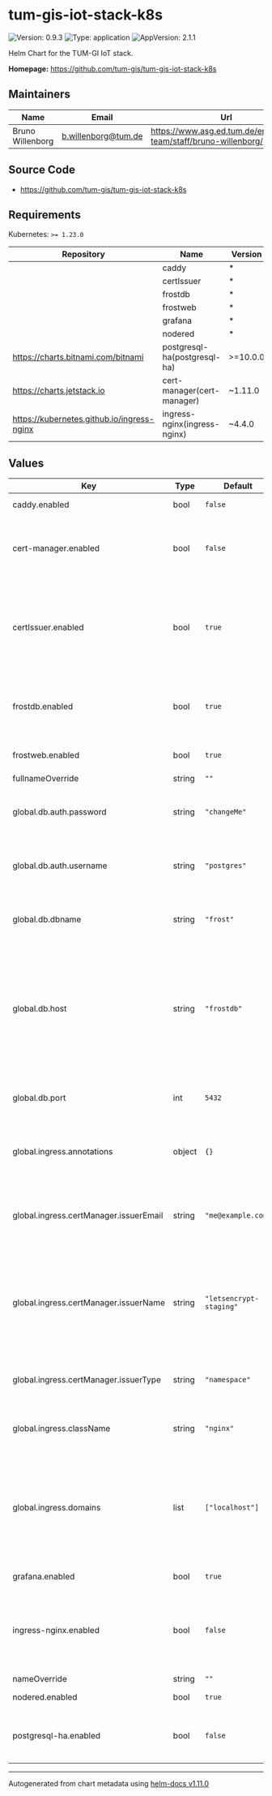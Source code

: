 # tum-gis-iot-stack-k8s

![Version: 0.9.3](https://img.shields.io/badge/Version-0.9.3-informational?style=flat-square) ![Type: application](https://img.shields.io/badge/Type-application-informational?style=flat-square) ![AppVersion: 2.1.1](https://img.shields.io/badge/AppVersion-2.1.1-informational?style=flat-square)

Helm Chart for the TUM-GI IoT stack.

**Homepage:** <https://github.com/tum-gis/tum-gis-iot-stack-k8s>

## Maintainers

| Name | Email | Url |
| ---- | ------ | --- |
| Bruno Willenborg | <b.willenborg@tum.de> | <https://www.asg.ed.tum.de/en/gis/our-team/staff/bruno-willenborg/> |

## Source Code

* <https://github.com/tum-gis/tum-gis-iot-stack-k8s>

## Requirements

Kubernetes: `>= 1.23.0`

| Repository | Name | Version |
|------------|------|---------|
|  | caddy | * |
|  | certIssuer | * |
|  | frostdb | * |
|  | frostweb | * |
|  | grafana | * |
|  | nodered | * |
| https://charts.bitnami.com/bitnami | postgresql-ha(postgresql-ha) | >=10.0.0 |
| https://charts.jetstack.io | cert-manager(cert-manager) | ~1.11.0 |
| https://kubernetes.github.io/ingress-nginx | ingress-nginx(ingress-nginx) | ~4.4.0 |

## Values

| Key | Type | Default | Description |
|-----|------|---------|-------------|
| caddy.enabled | bool | `false` | Enable/disable Caddy webserver |
| cert-manager.enabled | bool | `false` | Enable/disable [cert-manager](https://cert-manager.io/docs/). Only enable this if [cert-manager](https://cert-manager.io/docs/) is not available in the cluster. |
| certIssuer.enabled | bool | `true` | Enable/disable [cert-manager](https://cert-manager.io/docs/) namespace Issuers. Set according to other `ingress.XXX` settings. Disable if a `ClusterIssuer` is used. |
| frostdb.enabled | bool | `true` | Enable/disable PostGIS Database. Disable if an external database is used. |
| frostweb.enabled | bool | `true` | Enable/disable FROST-Server web interface. |
| fullnameOverride | string | `""` | Override fullname |
| global.db.auth.password | string | `"changeMe"` | Database password. Can be overwritten by values specified in subcharts. |
| global.db.auth.username | string | `"postgres"` | Database username. Can be overwritten by values specified in subcharts. |
| global.db.dbname | string | `"frost"` | Database name. Can be overwritten by values specified in subcharts. |
| global.db.host | string | `"frostdb"` | Database host, allows using external databases. Use DNS name of the `frostdb` service when using frostdb subchart. Can be overwritten by values specified in subcharts. |
| global.db.port | int | `5432` | Database port. Can be overwritten by values specified in subcharts. |
| global.ingress.annotations | object | `{}` | Additional ingress annotations, that are set for all ingress routes of subcharts. |
| global.ingress.certManager.issuerEmail | string | `"me@example.com"` | eMail address for ACME registration with Let's Encrypt. Only used for issuerType = namespace. |
| global.ingress.certManager.issuerName | string | `"letsencrypt-staging"` | Name of the Issuer to use. For certManager.type = namespace `letsencrypt-staging`, `letsencrypt-production` and `self-signed` are available. |
| global.ingress.certManager.issuerType | string | `"namespace"` | Type of [cert-manager](https://cert-manager.io/docs/) Issuer: Use either "namespace" or "cluster". |
| global.ingress.className | string | `"nginx"` | Name of the [IngressClass](https://kubernetes.io/docs/concepts/services-networking/ingress/#ingress-class) to use in Ingress routes. |
| global.ingress.domains | list | `["localhost"]` | List of [FQDNs](https://de.wikipedia.org/wiki/Fully-Qualified_Host_Name) for this Ingress. Note: All FQDNs will be used for Ingress hosts and TLS certificate. The global setting overwrites this setting in subcharts. |
| grafana.enabled | bool | `true` | Enable/disable Grafana. |
| ingress-nginx.enabled | bool | `false` | Enable/disable [NGINX-Ingress](https://github.com/kubernetes/ingress-nginx). This is only required, if there is no IncressController available in your cluster. |
| nameOverride | string | `""` | Override name |
| nodered.enabled | bool | `true` | Enable/disable Node-RED. |
| postgresql-ha.enabled | bool | `false` | Enable/disable Bitnami PostgreSQL HA database backend. |

----------------------------------------------
Autogenerated from chart metadata using [helm-docs v1.11.0](https://github.com/norwoodj/helm-docs/releases/v1.11.0)
